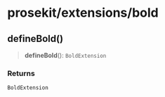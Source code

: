 # prosekit/extensions/bold

<a id="defineBold" name="defineBold"></a>

## defineBold()

> **defineBold**(): `BoldExtension`

### Returns

`BoldExtension`

